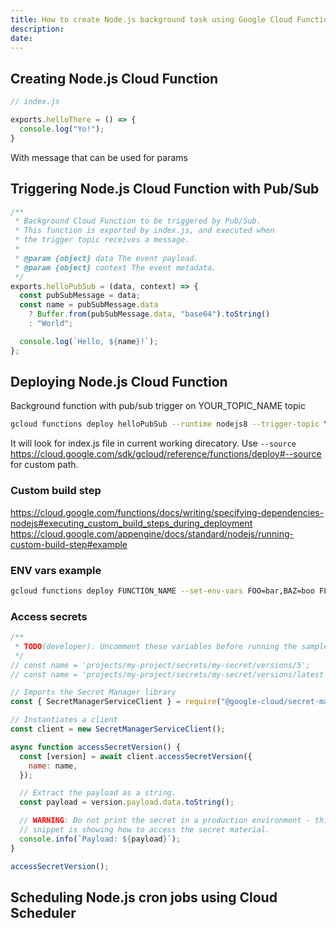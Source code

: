 ```yaml
---
title: How to create Node.js background task using Google Cloud Function and Pub/Sub
description: 
date: 
---
```


## Creating Node.js Cloud Function

```javascript
// index.js

exports.helloThere = () => {
  console.log("Yo!");
}
```

With message that can be used for params





## Triggering Node.js Cloud Function with Pub/Sub

```javascript
/**
 * Background Cloud Function to be triggered by Pub/Sub.
 * This function is exported by index.js, and executed when
 * the trigger topic receives a message.
 *
 * @param {object} data The event payload.
 * @param {object} context The event metadata.
 */
exports.helloPubSub = (data, context) => {
  const pubSubMessage = data;
  const name = pubSubMessage.data
    ? Buffer.from(pubSubMessage.data, "base64").toString()
    : "World";

  console.log(`Hello, ${name}!`);
};
```

## Deploying Node.js Cloud Function

Background function with pub/sub trigger on YOUR_TOPIC_NAME topic

```bash
gcloud functions deploy helloPubSub --runtime nodejs8 --trigger-topic YOUR_TOPIC_NAME
```

It will look for index.js file in current working direcatory. Use `--source`
https://cloud.google.com/sdk/gcloud/reference/functions/deploy#--source
for custom path.

### Custom build step

https://cloud.google.com/functions/docs/writing/specifying-dependencies-nodejs#executing_custom_build_steps_during_deployment
https://cloud.google.com/appengine/docs/standard/nodejs/running-custom-build-step#example

### ENV vars example

```bash
gcloud functions deploy FUNCTION_NAME --set-env-vars FOO=bar,BAZ=boo FLAGS...
```

### Access secrets

```javascript
/**
 * TODO(developer): Uncomment these variables before running the sample.
 */
// const name = 'projects/my-project/secrets/my-secret/versions/5';
// const name = 'projects/my-project/secrets/my-secret/versions/latest';

// Imports the Secret Manager library
const { SecretManagerServiceClient } = require("@google-cloud/secret-manager");

// Instantiates a client
const client = new SecretManagerServiceClient();

async function accessSecretVersion() {
  const [version] = await client.accessSecretVersion({
    name: name,
  });

  // Extract the payload as a string.
  const payload = version.payload.data.toString();

  // WARNING: Do not print the secret in a production environment - this
  // snippet is showing how to access the secret material.
  console.info(`Payload: ${payload}`);
}

accessSecretVersion();
```

## Scheduling Node.js cron jobs using Cloud Scheduler
